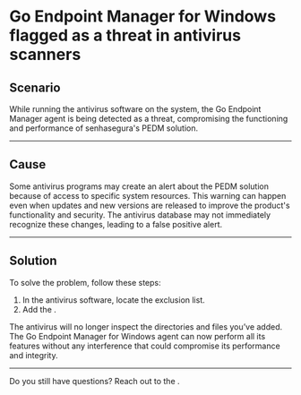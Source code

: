 # Go Endpoint Manager for Windows flagged as a threat in antivirus scanners 

## Scenario

While running the antivirus software on the system, the Go Endpoint Manager agent is being detected as a threat, compromising the functioning and performance of senhasegura's PEDM solution.

* * *

## Cause

Some antivirus programs may create an alert about the PEDM solution because of access to specific system resources. This warning can happen even when updates and new versions are released to improve the product's functionality and security. The antivirus database may not immediately recognize these changes, leading to a false positive alert.

* * *

## Solution

To solve the problem, follow these steps:


1. In the antivirus software, locate the exclusion list.
2. Add the .


The antivirus will no longer inspect the directories and files you’ve added. The Go Endpoint Manager for Windows agent can now perform all its features without any interference that could compromise its performance and integrity.

* * *
Do you still have questions? Reach out to the .